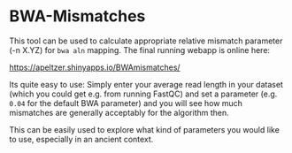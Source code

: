 # BWA-Mismatches

This tool can be used to calculate appropriate relative mismatch parameter (-n X.YZ) for `bwa aln` mapping. The final running webapp is online here:

https://apeltzer.shinyapps.io/BWAmismatches/

Its quite easy to use: Simply enter your average read length in your dataset (which you could get e.g. from running FastQC) and set a parameter (e.g. `0.04` for the default BWA parameter) and you will see how much mismatches are generally acceptably for the algorithm then. 

This can be easily used to explore what kind of parameters you would like to use, especially in an ancient context. 
